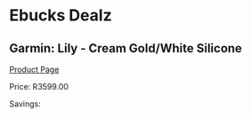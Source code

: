
# Ebucks Dealz
## Garmin: Lily - Cream Gold/White Silicone
[Product Page](https://www.ebucks.com/web/shop/productSelected.do?prodId=1148384223&catId=872270976)

Price: R3599.00

Savings: 


	